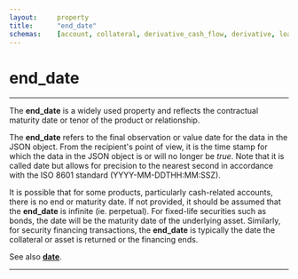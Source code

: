 ```yaml
---
layout:		property
title:		"end_date"
schemas:	[account, collateral, derivative_cash_flow, derivative, loan, security]
---
```


# end_date

---

The **end_date** is a widely used property and reflects the contractual maturity date or tenor of the product or relationship.

The **end_date** refers to the final observation or value date for the data in the JSON object. From the recipient's point of view, it is the time stamp for which the data in the JSON object is or will no longer be *true*. Note that it is called date but allows for precision to the nearest second in accordance with the ISO 8601 standard (YYYY-MM-DDTHH:MM:SSZ).

It is possible that for some products, particularly cash-related accounts, there is no end or maturity date. If not provided, it should be assumed that the **end_date** is infinite (ie. perpetual). For fixed-life securities such as bonds, the date will be the maturity date of the underlying asset. Similarly, for security financing transactions, the **end_date** is typically the date the collateral or asset is returned or the financing ends.

See also [**date**][date].

---
[date]: 		https://github.com/suadelabs/fire/blob/master/documentation/properties/date.md
